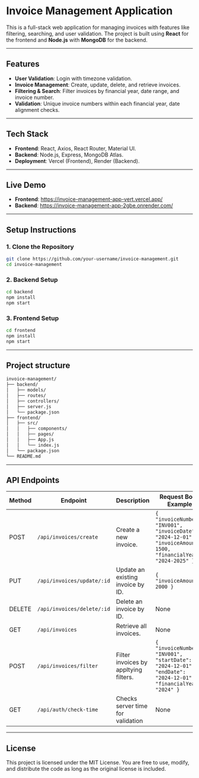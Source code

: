 # Invoice Management Application

This is a full-stack web application for managing invoices with features like filtering, searching, and user validation. The project is built using **React** for the frontend and **Node.js** with **MongoDB** for the backend.

---

## **Features**
- **User Validation**:  Login with timezone validation.
- **Invoice Management**: Create, update, delete, and retrieve invoices.
- **Filtering & Search**: Filter invoices by financial year, date range, and invoice number.
- **Validation**: Unique invoice numbers within each financial year, date alignment checks.

---

## **Tech Stack**
- **Frontend**: React, Axios, React Router, Material UI.
- **Backend**: Node.js, Express, MongoDB Atlas.
- **Deployment**: Vercel (Frontend), Render (Backend).

---

## **Live Demo**
- **Frontend**: https://invoice-management-app-vert.vercel.app/
- **Backend**: https://invoice-management-app-2gbe.onrender.com/

---

## **Setup Instructions**

### **1. Clone the Repository**
```bash
git clone https://github.com/your-username/invoice-management.git
cd invoice-management
```

### **2. Backend Setup**

```bash
cd backend
npm install
npm start
```

### **3. Frontend Setup**

```bash
cd frontend
npm install
npm start
```

---

## **Project structure**

```bash
invoice-management/
├── backend/
│   ├── models/
│   ├── routes/
│   ├── controllers/
│   ├── server.js
│   └── package.json
├── frontend/
│   ├── src/
│   │   ├── components/
│   │   ├── pages/
│   │   ├── App.js
│   │   └── index.js
│   └── package.json
└── README.md
```

---

## **API Endpoints**

| Method | Endpoint                          | Description                                   | Request Body Example                                                                 |
|--------|-----------------------------------|-----------------------------------------------|--------------------------------------------------------------------------------------|
| POST   | `/api/invoices/create`            | Create a new invoice.                         | `{ "invoiceNumber": "INV001", "invoiceDate": "2024-12-01", "invoiceAmount": 1500, "financialYear": "2024-2025" }` |
| PUT    | `/api/invoices/update/:id`        | Update an existing invoice by ID.             | `{ "invoiceAmount": 2000 }`                                                          |
| DELETE | `/api/invoices/delete/:id`        | Delete an invoice by ID.                      | None                                                                                 |
| GET    | `/api/invoices`                   | Retrieve all invoices.                        | None                                                                                 |
| POST   | `/api/invoices/filter`            | Filter invoices by appltying filters.         | `{ "invoiceNumber": "INV001", "startDate": "2024-12-01", "endDate": "2024-12-01", "financialYear": "2024" }` |   
| GET    | `/api/auth/check-time`            | Checks server time for validation             | None                                                                                 |

---

## **License**
This project is licensed under the MIT License.
You are free to use, modify, and distribute the code as long as the original license is included.

